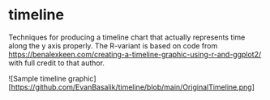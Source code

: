 # timeline
Techniques for producing a timeline chart that actually represents time along the y axis properly. The R-variant is based on code from https://benalexkeen.com/creating-a-timeline-graphic-using-r-and-ggplot2/ with full credit to that author.

![Sample timeline graphic][https://github.com/EvanBasalik/timeline/blob/main/OriginalTimeline.png]
